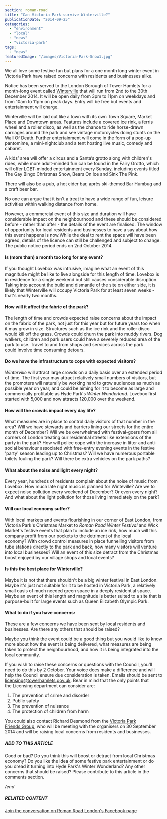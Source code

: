 ```yaml
---
section: roman-road
title: "Can Victoria Park survive Winterville?"
publicationDate: "2014-09-25"
categories: 
  - "environment"
  - "local"
  - "news"
  - "victoria-park"
tags: 
  - "news"
featuredImage: "/images/Victoria-Park-Snow1.jpg"
---
```


We all love some festive fun but plans for a one month long winter event in Victoria Park have raised concerns with residents and businesses alike.

Notice has been served to the London Borough of Tower Hamlets for a month-long event called [Winterville](https://winterville.co.uk/ "Winterville website") that will run from 2nd to the 30th December 2014. It will be open daily from 3pm to 11pm on weekdays and from 10am to 11pm on peak days. Entry will be free but events and entertainment will charge.

Winterville will be laid out like a town with its own Town Square, Market Place and Downtown areas. Features include a covered ice rink, a ferris wheel and a roller disco, as well as the chance to ride horse-drawn carriages around the park and see vintage motorcycles doing stunts on the Wall Of Death. Further entertainment will come in the form of a pop-up pantomime, a mini-nightclub and a tent hosting live music, comedy and cabaret.

A kids’ area will offer a circus and a Santa’s grotto along with children's rides, while more adult-minded fun can be found in the Fairy Grotto, which will offer LGBT-minded entertainment every Sunday, including events titled The Gay Bingo Christmas Show, Bears On Ice and Sink The Pink.

There will also be a pub, a hot cider bar, après ski-themed Bar Humbug and a craft beer bar.

No one can argue that it isn't a treat to have a wide range of fun, leisure activities within walking distance from home.

However, a commercial event of this size and duration will have considerable impact on the neighbourhood and these should be considered before - rather than after - the details of the event are finalised. The window of opportunity for local residents and businesses to have a say about how this event happens is now.While the deal to rent the space will have been agreed, details of the licence can still be challenged and subject to change. The public notice period ends on 2nd October 2014.

#### **Is (more than) a month too long for any event?**

If you thought Lovebox was intrusive, imagine what an event of this magnitude might be like to live alongside for this length of time. Lovebox is in residence for a single weekend but still causes considerable disruption. Taking into account the build and dismantle of the site on either side, it is likely that Winterville will occupy Victoria Park for at least seven weeks - that's nearly two months.

#### **How will it affect the fabric of the park?**

The length of time and crowds expected raise concerns about the impact on the fabric of the park, not just for this year but for future years too when it may grow in size. Structures such as the ice rink and the roller disco would kill off the grass. Crowds could churn the park into muddy rivers. Dog walkers, children and park users could have a severely reduced area of the park to use. Travel to and from shops and services across the park could involve time consuming detours.

#### **Do we have the infrastructure to cope with expected visitors?**

_Winterville_ will attract large crowds on a daily basis over an extended period of time. The first year may attract relatively small numbers of visitors, but the promoters will naturally be working hard to grow audiences as much as possible year on year, and could be aiming for it to become as large and commercially profitable as Hyde Park's _Winter Wonderland_. Lovebox first started with 5,000 and now attracts 120,000 over the weekend.

#### **How will the crowds impact every day life?**

What measures are in place to control daily visitors of that number in the area? Will we have stewards and barriers lining our streets for the entire month of December? Will we be overwhelmed with festival-goers from all corners of London treating our residential streets like extensions of the party in the park? How will police cope with the increase in litter and anti-social behaviour associated with free-entry evening events in the festive 'party' season leading up to Christmas? Will we have numerous portable toilets fouling the park? Will there be extra vehicles on the park paths?

#### **What about the noise and light every night?**

Every year, hundreds of residents complain about the noise of music from Lovebox. How much late night music is planned for Winteville? Are we to expect noise pollution every weekend of December? Or even every night? And what about the light pollution for those living immediately on the park?

#### **Will our local economy suffer?**

With local markets and events flourishing in our corner of East London, from Victoria Park's Christmas Market to _Roman Road Winter Festival_ and Wick Market's festive events that plan to include an ice rink, how much will this company profit from our pockets to the detriment of the local economy? With crowd control measures in place funnelling visitors from tube stations directly to the park and back, how many visitors will venture into local businesses? Will an event of this size detract from the Christmas boost enjoyed by our village shops and local events?

#### **Is this the best place for Winterville?**

Maybe it is not that there shouldn't be a big winter festival in East London. Maybe it's just not suitable for it to be hosted in Victoria Park, a relatively small oasis of much needed green space in a deeply residential space. Maybe an event of this length and magnitude is better suited to a site that is purpose-built for large events such as Queen Elizabeth Olympic Park.

#### **What to do if you have concerns:**

These are a few concerns we have been sent by local residents and businesses. Are there any others that should be raised?

Maybe you think the event could be a good thing but you would like to know more about how the event is being delivered, what measures are being taken to protect the neighbourhood, and how it is being integrated into the local community.

If you wish to raise these concerns or questions with the Council, you'll need to do this by 2 October. Your voice does make a difference and will help the Council ensure due consideration is taken. Emails should be sent to licensing@towerhamlets.gov.uk. Bear in mind that the only points that the Licensing department can consider are:

1. The prevention of crime and disorder
2. Public safety
3. The prevention of nuisance
4. The protection of children from harm

You could also contact Richard Desmond from the [Victoria Park Friends Group](https://www.facebook.com/groups/victoriaparkfriends "Victoria Park Friends Facebook page"), who will be meeting with the organisers on 30 September 2014 and will be raising local concerns from residents and businesses.

##### **ADD TO THIS ARTICLE**

Good or bad? Do you think this will boost or detract from local Christmas economy? Do you like the idea of some festive park entertainment or do you dread it turning into Hyde Park's Winter Wonderland? Any other concerns that should be raised? Please contribute to this article in the comments section.

_/end_

##### **RELATED CONTENT**

[Join the conversation on Roman Road London's Facebook page](https://www.facebook.com/RomanRoadLDN/posts/927941607219297 "Roman Road London's Facebook post about Winterville")

